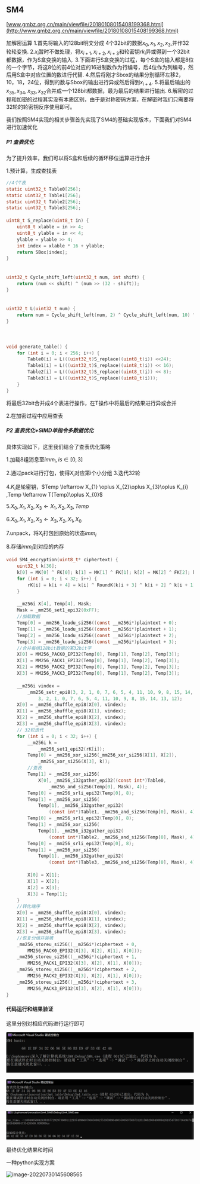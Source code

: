 ## SM4

[www.gmbz.org.cn/main/viewfile/20180108015408199368.html](http://www.gmbz.org.cn/main/viewfile/20180108015408199368.html)

加解密运算
1.首先将输入的128bit明文分成 4个32bit的数据$x_{0},x_{1},x_{2},x_{3}$,并作32轮轮变换.
2.$x_{i}$暂时不做处理，将$x_{i+1},x_{i+2},x_{i+3}$和轮密钥$rk_{i}$异或得到一个32bit都数据，作为S盒变换的输入.
3.下面进行S盒变换的过程，每个S盒的输入都是8位的一个字节，将这8位的前4位对应的16进制数作为行编号，后4位作为列编号，然后用S盒中对应位置的数进行代替.
4.然后将刚才Sbox的结果分别循环左移2，10，18，24位，得到的数与Sbox的输出进行异或然后得到$x_{i+4}$.
5.将最后输出的$x_{35},x_{34},x_{33},x_{32}$合并成一个128bit都数据，最为最后的结果进行输出.
6.解密的过程和加密的过程其实没有本质区别，由于是对称密码方案，在解密时我们只需要将32轮的轮密钥反序使用即可。

我们按照SM4实现的相关步骤首先实现了SM4的基础实现版本，下面我们对SM4进行加速优化



##### P1 查表优化

为了提升效率，我们可以将S盒和后续的循环移位运算进行合并

1.预计算，生成查找表

```c
//4个T表
static uint32_t Table0[256];
static uint32_t Table1[256];
static uint32_t Table2[256];
static uint32_t Table3[256];

uint8_t S_replace(uint8_t in) {
    uint8_t xlable = in >> 4;
    uint8_t ylable = in << 4;
    ylable = ylable >> 4;
    int index = xlable * 16 + ylable;
    return SBox[index];
}


uint32_t Cycle_shift_left(uint32_t num, int shift) {
    return (num << shift) ^ (num >> (32 - shift));
}


uint32_t L(uint32_t num) {
    return num = Cycle_shift_left(num, 2) ^ Cycle_shift_left(num, 10) ^ Cycle_shift_left(num, 18) ^ Cycle_shift_left(num, 24)^num;
}



void generate_table() {
    for (int i = 0; i < 256; i++) {
        Table0[i] = L(((uint32_t)S_replace((uint8_t)i)) <<24);
        Table1[i] = L(((uint32_t)S_replace((uint8_t)i)) << 16);
        Table2[i] = L(((uint32_t)S_replace((uint8_t)i)) << 8);
        Table3[i] = L(((uint32_t)S_replace((uint8_t)i)));
    }
}
```

将最后32bit合并成4个表进行操作，在T操作中将最后的结果进行异或合并

2.在加密过程中应用查表

##### P2 查表优化+SIMD单指令多数据优化

具体实现如下，这里我们结合了查表优化策略

1.加载8组消息至$imm_{i},is \in [0,3]$

2.通过pack进行打包，使得$X_{i}$对应第i个小分组
3.迭代32轮

4.$K_{i}$是轮密钥，$Temp \leftarrow X_{1} \oplus X_{2}\oplus X_{3}\oplus K_{i} $,$Temp \leftarrow T(Temp)\oplus X_{0}$

5.$X_{0},X_{1},X_{2},X_{3}\leftarrow X_{1},X_{2},X_{3},Temp$

6.$X_{0},X_{1},X_{2},X_{3} \leftarrow  X_{3},X_{2},X_{1},X_{0}$

7.unpack，将$X_{i}$打包回原始的状态$imm_{i}$

8.存储$imm_{i}$到对应的内存

```c
void SM4_encryption(uint8_t* ciphertext) {
    uint32_t k[36];
    k[0] = MK[0] ^ FK[0]; k[1] = MK[1] ^ FK[1]; k[2] = MK[2] ^ FK[2]; k[3] = MK[3] ^ FK[3];
    for (int i = 0; i < 32; i++) {
        rK[i] = k[i + 4] = k[i] ^ RoundK(k[i + 3] ^ k[i + 2] ^ k[i + 1] ^ CK[i]);
    }
    
    __m256i X[4], Temp[4], Mask;
    Mask = _mm256_set1_epi32(0xFF);
    //加载数据
    Temp[0] = _mm256_loadu_si256((const __m256i*)plaintext + 0);
    Temp[1] = _mm256_loadu_si256((const __m256i*)plaintext + 1);
    Temp[2] = _mm256_loadu_si256((const __m256i*)plaintext + 2);
    Temp[3] = _mm256_loadu_si256((const __m256i*)plaintext + 3);
    //合并每组128bit数据的某32bit字
    X[0] = MM256_PACK0_EPI32(Temp[0], Temp[1], Temp[2], Temp[3]);
    X[1] = MM256_PACK1_EPI32(Temp[0], Temp[1], Temp[2], Temp[3]);
    X[2] = MM256_PACK2_EPI32(Temp[0], Temp[1], Temp[2], Temp[3]);
    X[3] = MM256_PACK3_EPI32(Temp[0], Temp[1], Temp[2], Temp[3]);

    __m256i vindex =
        _mm256_setr_epi8(3, 2, 1, 0, 7, 6, 5, 4, 11, 10, 9, 8, 15, 14, 13, 12,
            3, 2, 1, 0, 7, 6, 5, 4, 11, 10, 9, 8, 15, 14, 13, 12);
    X[0] = _mm256_shuffle_epi8(X[0], vindex);
    X[1] = _mm256_shuffle_epi8(X[1], vindex);
    X[2] = _mm256_shuffle_epi8(X[2], vindex);
    X[3] = _mm256_shuffle_epi8(X[3], vindex);
    // 32轮迭代
    for (int i = 0; i < 32; i++) {
        __m256i k =
            _mm256_set1_epi32(rK[i]);
        Temp[0] = _mm256_xor_si256(_mm256_xor_si256(X[1], X[2]),
            _mm256_xor_si256(X[3], k));
        //查表
        Temp[1] = _mm256_xor_si256(
            X[0], _mm256_i32gather_epi32((const int*)Table0,
                _mm256_and_si256(Temp[0], Mask), 4));
        Temp[0] = _mm256_srli_epi32(Temp[0], 8);
        Temp[1] = _mm256_xor_si256(
            Temp[1], _mm256_i32gather_epi32(
                (const int*)Table1, _mm256_and_si256(Temp[0], Mask), 4));
        Temp[0] = _mm256_srli_epi32(Temp[0], 8);
        Temp[1] = _mm256_xor_si256(
            Temp[1], _mm256_i32gather_epi32(
                (const int*)Table2, _mm256_and_si256(Temp[0], Mask), 4));
        Temp[0] = _mm256_srli_epi32(Temp[0], 8);
        Temp[1] = _mm256_xor_si256(
            Temp[1], _mm256_i32gather_epi32(
                (const int*)Table3, _mm256_and_si256(Temp[0], Mask), 4));

        X[0] = X[1];
        X[1] = X[2];
        X[2] = X[3];
        X[3] = Temp[1];
    }
    //转化端序
    X[0] = _mm256_shuffle_epi8(X[0], vindex);
    X[1] = _mm256_shuffle_epi8(X[1], vindex);
    X[2] = _mm256_shuffle_epi8(X[2], vindex);
    X[3] = _mm256_shuffle_epi8(X[3], vindex);
    //恢复分组并装填
    _mm256_storeu_si256((__m256i*)ciphertext + 0,
        MM256_PACK0_EPI32(X[3], X[2], X[1], X[0]));
    _mm256_storeu_si256((__m256i*)ciphertext + 1,
        MM256_PACK1_EPI32(X[3], X[2], X[1], X[0]));
    _mm256_storeu_si256((__m256i*)ciphertext + 2,
        MM256_PACK2_EPI32(X[3], X[2], X[1], X[0]));
    _mm256_storeu_si256((__m256i*)ciphertext + 3,
        MM256_PACK3_EPI32(X[3], X[2], X[1], X[0]));
}

```

#### 代码运行和结果验证

这里分别对相应代码进行运行即可

![image-20220730143943862](https://github.com/sdu-lzq/Innovation-practice-homework/blob/main/image/image-20220730143943862.png)

![image-20220730145131205](https://github.com/sdu-lzq/Innovation-practice-homework/blob/main/image/image-20220730145131205.png)

![image-20220730145117591](https://github.com/sdu-lzq/Innovation-practice-homework/blob/main/image/image-20220730145117591.png)

最终优化结果和时间

一种python实现方案

![image-20220730145608565](C:\Users\lc-lzq\AppData\Roaming\Typora\typora-user-images\image-20220730145608565.png)
